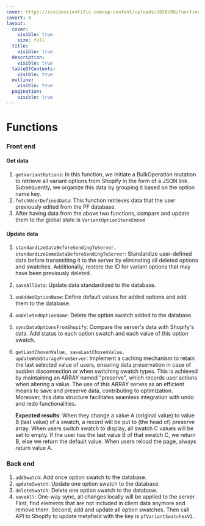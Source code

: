 ```yaml
---
cover: https://insidescientific.com/wp-content/uploads/2020/08/Function-logo-600.jpg
coverY: 0
layout:
  cover:
    visible: true
    size: full
  title:
    visible: true
  description:
    visible: true
  tableOfContents:
    visible: true
  outline:
    visible: true
  pagination:
    visible: true
---
```


# Functions

### Front end

#### Get data

1. `getVariantOptions`: In this function, we initiate a BulkOperation mutation to retrieve all variant options from Shopify in the form of a JSON link. Subsequently, we organize this data by grouping it based on the option name key.
2. `fetchUserDefinedData`: This function retrieves data that the user previously edited from the PF database.
3. After having data from the above two functions, compare and update them to the global state is `VariantOptionStoreEmbed`

#### Update data

1. `standardizeDataBeforeSendingToServer, standardizeSomeDataBeforeSendingToServer`: Standardize user-defined data before transmitting it to the server by eliminating all deleted options and swatches. Additionally, restore the ID for variant options that may have been previously deleted.&#x20;
2. `saveAllData`: Update data standardized to the database.
3. `onAddedOptionName`: Define default values ​​for added options and add them to the database.
4. `onDeletedOptionName`: Delete the option swatch added to the database.
5. `syncDataOptionsFromShopify`: Compare the server's data with Shopify's data. Add status to each option swatch and each value of this option swatch.
6.  `getLastChosenValue, saveLastChosenValue, updateWebStorageFromServer`: Implement a caching mechanism to retain the last selected value of users, ensuring data preservation in case of sudden disconnection or when switching swatch types. This is achieved by maintaining an ARRAY named "preserve", which records user actions when altering a value. The use of this ARRAY serves as an efficient means to save and preserve data, contributing to optimization. Moreover, this data structure facilitates seamless integration with undo and redo functionalities.

    **Expected results**: When they change a value A (original value) to value B (last value) of a swatch, a record will be put to (the head of) preserve array. When users switch swatch to display, all swatch C values will be set to empty. If the user has the last value B of that swatch C, we return B, else we return the default value. When users reload the page, always return value A.

### Back end

1. `addSwatch`: Add once option swatch to the database.
2. `updateSwatch`: Update one option swatch to the database.
3. `deleteSwatch`: Delete one option swatch to the database.
4. `saveAll`: One-way sync, all changes locally will be applied to the server. First, find elements that are not included in client data anymore and remove them. Second, add and update all option swatches. Then call API to Shopify to update metafield with the key is `pfVariantSwatchesV2.`
